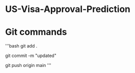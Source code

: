 # US-Visa-Approval-Prediction

# Git commands

'''bash 
git add .

git commit -m "updated"

git push origin main
'''

